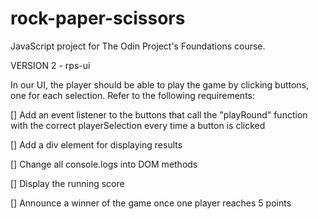 # rock-paper-scissors
JavaScript project for The Odin Project's Foundations course.

VERSION 2 - rps-ui

In our UI, the player should be able to play the game by clicking buttons, one for each selection. Refer to the following requirements: 

[] Add an event listener to the buttons that call the "playRound" function with the correct playerSelection every time a button is clicked

[] Add a div element for displaying results

[] Change all console.logs into DOM methods

[] Display the running score

[] Announce a winner of the game once one player reaches 5 points
